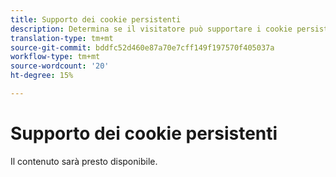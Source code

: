 ```yaml
---
title: Supporto dei cookie persistenti
description: Determina se il visitatore può supportare i cookie persistenti.
translation-type: tm+mt
source-git-commit: bddfc52d460e87a70e7cff149f197570f405037a
workflow-type: tm+mt
source-wordcount: '20'
ht-degree: 15%

---
```



# Supporto dei cookie persistenti

Il contenuto sarà presto disponibile.
